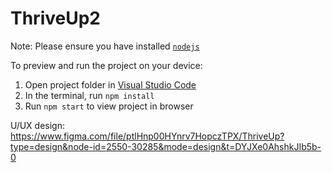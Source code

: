 
  # ThriveUp2

  Note: Please ensure you have installed <code><a href="https://nodejs.org/en/download/">nodejs</a></code>

  To preview and run the project on your device:
  1) Open project folder in <a href="https://code.visualstudio.com/download">Visual Studio Code</a>
  2) In the terminal, run `npm install`
  3) Run `npm start` to view project in browser



  U/UX design:
  https://www.figma.com/file/ptlHnp00HYnrv7HopczTPX/ThriveUp?type=design&node-id=2550-30285&mode=design&t=DYJXe0AhshkJIb5b-0
